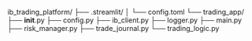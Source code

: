 ib_trading_platform/
   ├── .streamlit/
   │   └── config.toml
   └── trading_app/
       ├── __init__.py
       ├── config.py
       ├── ib_client.py
       ├── logger.py
       ├── main.py
       ├── risk_manager.py
       ├── trade_journal.py
       └── trading_logic.py